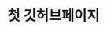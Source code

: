 <!DOCTYPE html>
<html>
<head>
   <meta charset="utf-8"  />
   <meta http-equiv= "X-UA-Compatible" content = "IE=edge"/>
   <title>Page Title</title>
   <meta name= "viewport" content = "width=device-width, initial-scale=1">
</head>
<body>
  <h1> 첫 깃허브페이지</h1>
</body>
</html>
